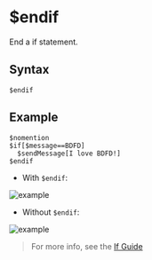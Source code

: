 # $endif
End a if statement.

## Syntax
```
$endif
```

## Example
```
$nomention
$if[$message==BDFD]
  $sendMessage[I love BDFD!]
$endif
```
- With `$endif`:

![example](https://github.com/Rainb0wKey/bdfd-wiki/assets/113303649/40bc25ff-7bd1-43f4-8c70-0fd52ad8dc02)
- Without `$endif`:
  
![example](https://github.com/Rainb0wKey/bdfd-wiki/assets/113303649/468b635e-7879-4adc-a2c6-5b8ca641092d)
> For more info, see the [If Guide](..guides/ifStatements.md)

